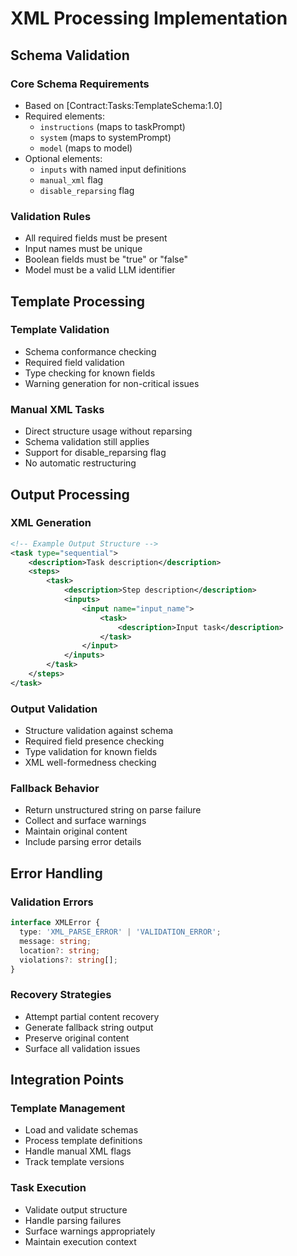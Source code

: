 # XML Processing Implementation

## Schema Validation

### Core Schema Requirements
- Based on [Contract:Tasks:TemplateSchema:1.0]
- Required elements:
  * `instructions` (maps to taskPrompt)
  * `system` (maps to systemPrompt)
  * `model` (maps to model)
- Optional elements:
  * `inputs` with named input definitions
  * `manual_xml` flag
  * `disable_reparsing` flag

### Validation Rules
- All required fields must be present
- Input names must be unique
- Boolean fields must be "true" or "false"
- Model must be a valid LLM identifier

## Template Processing

### Template Validation
- Schema conformance checking
- Required field validation
- Type checking for known fields
- Warning generation for non-critical issues

### Manual XML Tasks
- Direct structure usage without reparsing
- Schema validation still applies
- Support for disable_reparsing flag
- No automatic restructuring

## Output Processing

### XML Generation
```xml
<!-- Example Output Structure -->
<task type="sequential">
    <description>Task description</description>
    <steps>
        <task>
            <description>Step description</description>
            <inputs>
                <input name="input_name">
                    <task>
                        <description>Input task</description>
                    </task>
                </input>
            </inputs>
        </task>
    </steps>
</task>
```

### Output Validation
- Structure validation against schema
- Required field presence checking
- Type validation for known fields
- XML well-formedness checking

### Fallback Behavior
- Return unstructured string on parse failure
- Collect and surface warnings
- Maintain original content
- Include parsing error details

## Error Handling

### Validation Errors
```typescript
interface XMLError {
  type: 'XML_PARSE_ERROR' | 'VALIDATION_ERROR';
  message: string;
  location?: string;
  violations?: string[];
}
```

### Recovery Strategies
- Attempt partial content recovery
- Generate fallback string output
- Preserve original content
- Surface all validation issues

## Integration Points

### Template Management
- Load and validate schemas
- Process template definitions
- Handle manual XML flags
- Track template versions

### Task Execution
- Validate output structure
- Handle parsing failures
- Surface warnings appropriately
- Maintain execution context